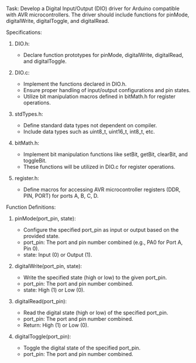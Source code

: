 Task:
Develop a Digital Input/Output (DIO) driver for Arduino compatible with AVR microcontrollers. The driver should include functions for pinMode, digitalWrite, digitalToggle, and digitalRead.

Specifications:

1. DIO.h:
   - Declare function prototypes for pinMode, digitalWrite, digitalRead, and digitalToggle.

2. DIO.c:
   - Implement the functions declared in DIO.h.
   - Ensure proper handling of input/output configurations and pin states.
   - Utilize bit manipulation macros defined in bitMath.h for register operations.

3. stdTypes.h:
   - Define standard data types not dependent on compiler.
   - Include data types such as uint8_t, uint16_t, int8_t, etc.

4. bitMath.h:
   - Implement bit manipulation functions like setBit, getBit, clearBit, and toggleBit.
   - These functions will be utilized in DIO.c for register operations.

5. register.h:
   - Define macros for accessing AVR microcontroller registers (DDR, PIN, PORT) for ports A, B, C, D.

Function Definitions:

1. pinMode(port_pin, state):
   - Configure the specified port_pin as input or output based on the provided state.
   - port_pin: The port and pin number combined (e.g., PA0 for Port A, Pin 0).
   - state: Input (0) or Output (1).

2. digitalWrite(port_pin, state):
   - Write the specified state (high or low) to the given port_pin.
   - port_pin: The port and pin number combined.
   - state: High (1) or Low (0).

3. digitalRead(port_pin):
   - Read the digital state (high or low) of the specified port_pin.
   - port_pin: The port and pin number combined.
   - Return: High (1) or Low (0).

4. digitalToggle(port_pin):
   - Toggle the digital state of the specified port_pin.
   - port_pin: The port and pin number combined.
